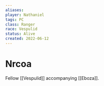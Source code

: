 ```yaml
---
aliases: 
player: Nathaniel
tags: PC
class: Ranger
race: Vespulid
status: Alive
created: 2022-06-12
---
```

# Nrcoa
Fellow [[Vespulid]] accompanying [[Eboza]].